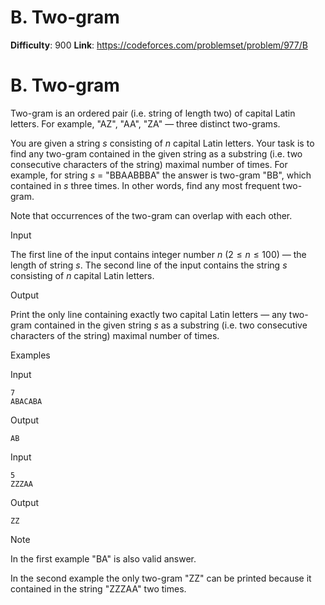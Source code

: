 # B. Two-gram 
**Difficulty**: 900 
**Link**: https://codeforces.com/problemset/problem/977/B

# B. Two-gram
Two-gram is an ordered pair (i.e. string of length two) of capital Latin
letters. For example, "AZ", "AA", "ZA" — three distinct two-grams.

You are given a string $s$ consisting of $n$ capital Latin letters.
Your task is to find any two-gram contained in the given string as a substring
(i.e. two consecutive characters of the string) maximal number of times. For
example, for string $s$ = "BBAABBBA" the answer is two-gram "BB", which
contained in $s$ three times. In other words, find any most frequent two-
gram.

Note that occurrences of the two-gram can overlap with each other.

Input

The first line of the input contains integer number $n$ ($2 \le n \le
100$) — the length of string $s$. The second line of the input contains
the string $s$ consisting of $n$ capital Latin letters.

Output

Print the only line containing exactly two capital Latin letters — any two-
gram contained in the given string $s$ as a substring (i.e. two
consecutive characters of the string) maximal number of times.

Examples

Input

    
    
    7  
    ABACABA  
    

Output

    
    
    AB  
    

Input

    
    
    5  
    ZZZAA  
    

Output

    
    
    ZZ  
    

Note

In the first example "BA" is also valid answer.

In the second example the only two-gram "ZZ" can be printed because it
contained in the string "ZZZAA" two times.


